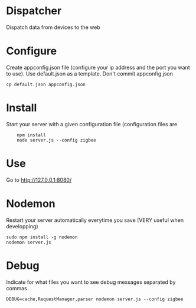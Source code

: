 Dispatcher
==========

Dispatch data from devices to the web

Configure
=========
Create appconfig.json file (configure your ip address and the port you want to use). Use default.json as a template. Don't commit appconfig.json

```
cp default.json appconfig.json
```

Install
=======
Start your server with a given configuration file (configuration files are 
```
    npm install
    node server.js --config zigbee
```

Use
===
Go to http://127.0.0.1:8080/

Nodemon
=======
Restart your server automatically everytime you save (VERY useful when developping)
```
sudo npm install -g nodemon
nodemon server.js
```

Debug
=====
Indicate for what files you want to see debug messages separated by commas
```
DEBUG=cache,RequestManager,parser nodemon server.js --config zigbee
```

